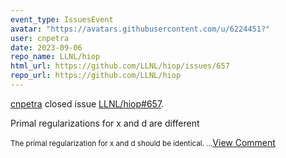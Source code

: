 ```yaml
---
event_type: IssuesEvent
avatar: "https://avatars.githubusercontent.com/u/6224451?"
user: cnpetra
date: 2023-09-06
repo_name: LLNL/hiop
html_url: https://github.com/LLNL/hiop/issues/657
repo_url: https://github.com/LLNL/hiop
---
```


<a href='https://github.com/cnpetra' target='_blank'>cnpetra</a> closed issue <a href='https://github.com/LLNL/hiop/issues/657' target='_blank'>LLNL/hiop#657</a>.

<p>Primal regularizations for x and d are different</p><small>The primal regularization for x and d should be identical. ...</small><a href='https://github.com/LLNL/hiop/issues/657' target='_blank'>View Comment</a>